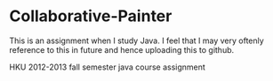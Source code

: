# Collaborative-Painter
This is an assignment when I study Java. I feel that I may very oftenly reference to this in future and hence uploading this to github.

HKU 2012-2013 fall semester java course assignment
